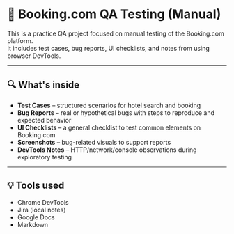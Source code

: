 # 🧪 Booking.com QA Testing (Manual)

This is a practice QA project focused on manual testing of the Booking.com platform.  
It includes test cases, bug reports, UI checklists, and notes from using browser DevTools.

---

## 🔍 What's inside

- **Test Cases** – structured scenarios for hotel search and booking
- **Bug Reports** – real or hypothetical bugs with steps to reproduce and expected behavior
- **UI Checklists** – a general checklist to test common elements on Booking.com
- **Screenshots** – bug-related visuals to support reports
- **DevTools Notes** – HTTP/network/console observations during exploratory testing

---

## 💡 Tools used

- Chrome DevTools  
- Jira (local notes)  
- Google Docs  
- Markdown  
